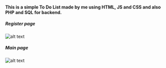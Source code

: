 <h4>This is a simple To Do List made by me using HTML, JS and CSS and also PHP and SQL for backend.</h4>
<h5>Register page</h5>

![alt text](https://i.imgur.com/dIxxH0E.png)

<h5>Main page</h5>

![alt text](https://i.imgur.com/8cjIljP.png)


